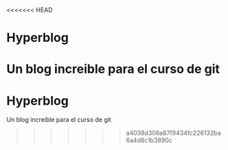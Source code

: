 <<<<<<< HEAD
# Hyperblog
Un blog increible para el curso de git 
=======
# Hyperblog
Un blog increible para el curso de git 
>>>>>>> a4038d306a87f9434fc226132ba6a4d8c1b3890c
